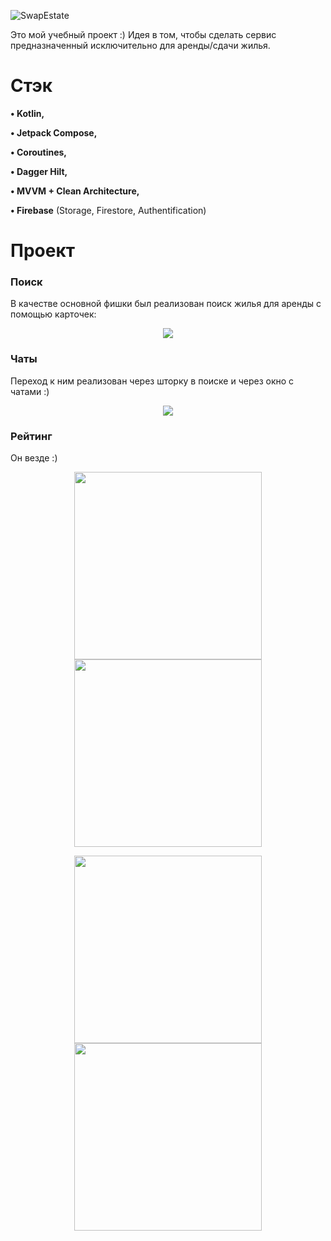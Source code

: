 ![SwapEstate](https://user-images.githubusercontent.com/69598531/185186263-af310053-fdec-45bc-a7b9-3c9b949e9127.svg)

Это мой учебный проект :) Идея в том, чтобы сделать сервис предназначенный исключительно для аренды/сдачи жилья.

# Стэк <a name="Stack"></a>

**•	Kotlin,**

**•	 Jetpack Compose,**

**•	 Coroutines,**

**•	 Dagger Hilt,**

**•	 MVVM + Clean Architecture,**

**•	 Firebase** (Storage, Firestore, Authentification)

# Проект <a name="Project"></a>

### Поиск 

В качестве основной фишки был реализован поиск жилья для аренды с помощью карточек:

<p align="center">
    <img src="https://user-images.githubusercontent.com/69598531/185196763-d0f7fb24-dbad-4ea5-8e8c-a0a27bf4a15b.gif">
</p>

### Чаты 

Переход к ним реализован через шторку в поиске и через окно с чатами :)
<p align="center">
    <img src="https://user-images.githubusercontent.com/69598531/185198275-65453f37-46bd-4ef1-9938-f6135f1e6abf.gif">
</p>

### Рейтинг
Он везде :)
 <p align="center">
<img width=300 src="https://user-images.githubusercontent.com/69598531/185198656-a3f7d966-e0a2-49d5-8c63-1ec202707d98.png">
<img width=300 src="https://user-images.githubusercontent.com/69598531/185198802-0c9052e3-7e31-4779-8737-d4fe078bb8e1.png">
    </p>
 <p align="center">
<img width=300 src="https://user-images.githubusercontent.com/69598531/185199160-cf999e06-eb59-4c57-b2e1-7a8456d91979.png">
    
<img width=300 src="https://user-images.githubusercontent.com/69598531/185199692-4ba6331d-53aa-4f1c-b51e-3f7cea61f114.png">
</p>
